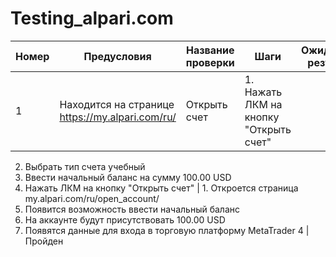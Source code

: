 # Testing_alpari.com

Номер | Предусловия | Название проверки | Шаги | Ожидаемый результат | Статус
---  | --- | --- | --- | --- | --- 
1 | Находится на странице https://my.alpari.com/ru/ | Открыть счет | 1. Нажать ЛКМ на кнопку "Открыть счет"
2. Выбрать тип счета учебный
3. Ввести начальный баланс на сумму 100.00 USD
4. Нажать ЛКМ на кнопку "Открыть счет" | 1. Откроется страница my.alpari.com/ru/open_account/
2. Появится возможность ввести начальный баланс
3. На аккаунте будут присутствовать 100.00 USD
4. Появятся данные для входа в торговую платформу MetaTrader 4 | Пройден
